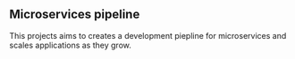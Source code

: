 ## Microservices pipeline
This projects aims to creates a development piepline for microservices and scales applications as they grow.
